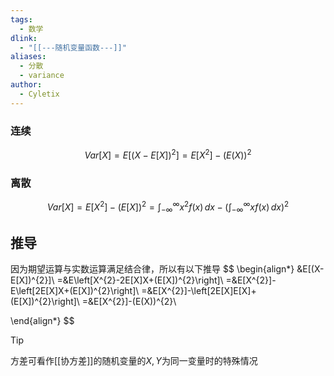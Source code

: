 ```yaml
---
tags:
  - 数学
dlink:
  - "[[---随机变量函数---]]"
aliases:
  - 分散
  - variance
author:
  - Cyletix
---
```


### 连续
$$
Var[X]=E[(X-E[X])^{2}]=E[X^{2}]-(E(X))^{2}
$$
### 离散
$$Var[X]=E[X^{2}]-(E[X])^{2}=\int_{-\infty}^{\infty}x^{2}f(x)\,dx-\left(\int_{-\infty}^{\infty}xf(x)\,dx\right)^{2}$$

## 推导
因为期望运算与实数运算满足结合律，所以有以下推导
$$
\begin{align*}
&E[(X-E[X])^{2}]\\
=&E\left[X^{2}-2E[X]X+(E[X])^{2}\right]\\
=&E[X^{2}]-E\left[2E[X]X+(E[X])^{2}\right]\\
=&E[X^{2}]-\left[2E[X]E[X]+(E[X])^{2}\right]\\
=&E[X^{2}]-(E(X))^{2}\\

\end{align*}
$$

>[!tip]
方差可看作[[协方差]]的随机变量的$X,Y$为同一变量时的特殊情况

